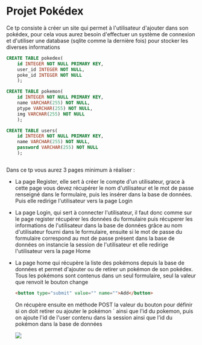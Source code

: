 # Projet Pokédex
Ce tp consiste à créer un site qui permet à l'utilisateur d'ajouter dans son pokédex, pour cela vous aurez besoin d'effectuer un système de connexion et d'utiliser une database (sqlite comme la dernière fois) pour stocker les diverses informations


```sql 
CREATE TABLE pokedex(
    id INTEGER NOT NULL PRIMARY KEY,
    user_id INTEGER NOT NULL,
    poke_id INTEGER NOT NULL
    );

CREATE TABLE pokemon(
    id INTEGER NOT NULL PRIMARY KEY,
    name VARCHAR(255) NOT NULL,
    ptype VARCHAR(255) NOT NULL,
    img VARCHAR(255) NOT NULL
    );

CREATE TABLE users(
    id INTEGER NOT NULL PRIMARY KEY,
    name VARCHAR(255) NOT NULL,
    password VARCHAR(255) NOT NULL
    );



```


Dans ce tp vous aurez 3 pages minimum à réaliser : 


- La page Register, elle sert à créer le compte d'un utilisateur, grace à cette page vous devez récupérer le nom d'utilisateur et le mot de passe renseigné dans le formulaire, puis les insérer dans la base de données. Puis elle redirige l'utilisateur vers la page Login

- La page Login, qui sert à connecter l'utilisateur, il faut donc comme sur le page register récupérer les données du formulaire puis récuperer les informations de l'utilisateur dans la base de données grâce au nom d'utilisateur fourni dans le formulaire, ensuite si le mot de passe du formulaire correspond au mot de passe présent dans la base de données on instancie la session de l'utilisateur et elle redirige l'utilisateur vers la page Home

- La page home qui récupère la liste des pokémons depuis la base de données et permet d'ajouter ou de retirer un pokémon de son pokédex. Tous les pokémons sont contenus dans un seul formulaire, seul la valeur que renvoit le bouton change
   ```html
  <button type="submit" value="" name="">Add</button>
   ```
  On récupère ensuite en méthode POST la valeur du bouton pour définir si on doit retirer ou ajouter le pokémon ´ ainsi que l'id du pokemon, puis on ajoute l'id de l'user contenu dans la session ainsi que l'id du pokémon dans la base de données 

  ![](https://i.imgur.com/QGVaMEh.png)
